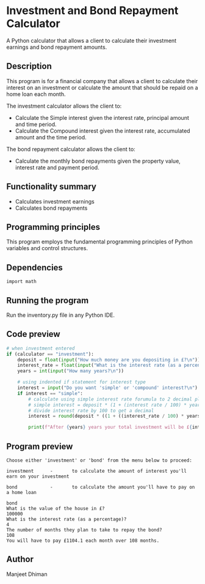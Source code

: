 # Investment and Bond Repayment Calculator

A Python calculator that allows a client to calculate their investment earnings and bond repayment amounts.

## Description

This program is for a financial company that allows a client to calculate their interest on an investment or calculate the amount that should be repaid on a home loan each month.

The investment calculator allows the client to:

* Calculate the Simple interest given the interest rate, principal amount and time period.
* Calculate the Compound interest given the interest rate, accumulated amount and the time period.

The bond repayment calculator allows the client to:

* Calculate the monthly bond repayments given the property value, interest rate and payment period.

## Functionality summary

* Calculates investment earnings
* Calculates bond repayments

## Programming principles

This program employs the fundamental programming principles of Python variables and control structures.

## Dependencies

    import math

## Running the program

Run the inventory.py file in any Python IDE.

## Code preview

```python 
# when investment entered
if (calculator == "investment"):
    deposit = float(input("How much money are you depositing in £?\n"))
    interest_rate = float(input("What is the interest rate (as a percentage)?\n"))
    years = int(input("How many years?\n"))

    # using indented if statement for interest type
    interest = input("Do you want 'simple' or 'compound' interest?\n").lower()
    if interest == "simple":
        # calculate using simple interest rate forumula to 2 decimal places
        # simple interest = deposit * (1 + (interest rate / 100) * years)
        # divide interest rate by 100 to get a decimal
        interest = round(deposit * ((1 + ((interest_rate / 100) * years))), 2)

        print(f"After {years} years your total investment will be £{interest}.")
```

## Program preview

```
Choose either 'investment' or 'bond' from the menu below to proceed:

investment      -       to calculate the amount of interest you'll earn on your investment

bond            -       to calculate the amount you'll have to pay on a home loan

bond
What is the value of the house in £?
100000
What is the interest rate (as a percentage)?
4
The number of months they plan to take to repay the bond?
108
You will have to pay £1104.1 each month over 108 months.
```

## Author  

Manjeet Dhiman
